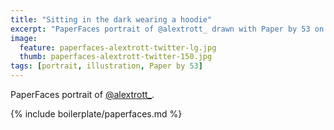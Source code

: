 ```yaml
---
title: "Sitting in the dark wearing a hoodie"
excerpt: "PaperFaces portrait of @alextrott_ drawn with Paper by 53 on an iPad."
image: 
  feature: paperfaces-alextrott-twitter-lg.jpg
  thumb: paperfaces-alextrott-twitter-150.jpg
tags: [portrait, illustration, Paper by 53]
---
```


PaperFaces portrait of [@alextrott_](http://twitter.com/alextrott_).

{% include boilerplate/paperfaces.md %}